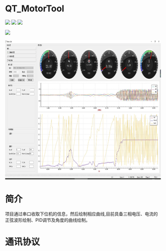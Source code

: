 # QT_MotorTool

![](https://img.shields.io/badge/Buile-win10-blue)  ![](https://img.shields.io/badge/QT-5.0%2B-brightgreen)  ![](https://img.shields.io/badge/language-C%2B%2B-red)  

![](https://img.shields.io/npm/v/QT_MotorTool.svg)

<div align=center><img width="1024" height="450" src="https://github.com/LXiuFeng/QT_MotorTool/blob/main/img/QQ%E5%9B%BE%E7%89%8720210611085033.jpg"></div>


# 简介
项目通过串口收取下位机的信息，然后绘制相应曲线,目前具备三相电压、电流的正弦波形绘制、PID调节及角度的曲线绘制。

# 通讯协议

